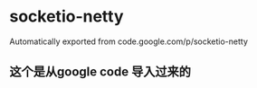 # socketio-netty
Automatically exported from code.google.com/p/socketio-netty

## 这个是从google code 导入过来的  
